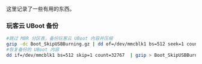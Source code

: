 这里记录了一些有用的东西。

### 玩客云 UBoot 备份

```bash
#跳过 MBR 分区表，备份玩客云 UBoot 内容并压缩
gzip -dc Boot_SkipUSBBurning.gz | dd of=/dev/mmcblk1 bs=512 seek=1 count=32767
#恢复备份的 UBoot 内容
dd if=/dev/mmcblk1 bs=512 skip=1 count=32767  | gzip > Boot_SkipUSBBurning.gz
```

